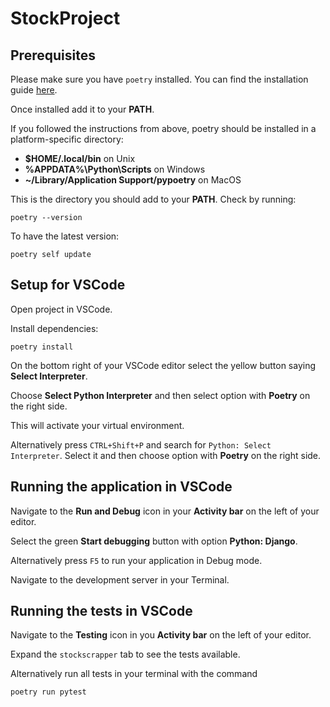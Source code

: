 # StockProject


## Prerequisites

Please make sure you have `poetry` installed. You can find the installation guide [here](https://python-poetry.org/docs/).

Once installed add it to your **PATH**.

If you followed the instructions from above, poetry should be installed in a platform-specific directory:
- **$HOME/.local/bin** on Unix
- **%APPDATA%\Python\Scripts** on Windows
- **~/Library/Application Support/pypoetry** on MacOS

This is the directory you should add to your **PATH**.
Check by running:
```console
poetry --version
``` 
To have the latest version:
```console
poetry self update
``` 


## Setup for VSCode

Open project in VSCode.

Install dependencies:
```console
poetry install
```

On the bottom right of your VSCode editor select the yellow button saying **Select Interpreter**.

Choose **Select Python Interpreter** and then select option with **Poetry** on the right side. 

This will activate your virtual environment.

Alternatively press `CTRL+Shift+P` and search for `Python: Select Interpreter`. 
Select it and then choose option with **Poetry** on the right side.


## Running the application in VSCode

Navigate to the **Run and Debug** icon in your **Activity bar** on the left of your editor.

Select the green **Start debugging** button with option **Python: Django**.

Alternatively press `F5` to run your application in Debug mode.

Navigate to the development server in your Terminal.

## Running the tests in VSCode

Navigate to the **Testing** icon in you **Activity bar** on the left of your editor.

Expand the `stockscrapper` tab to see the tests available.

Alternatively run all tests in your terminal with the command
```console
poetry run pytest
```
